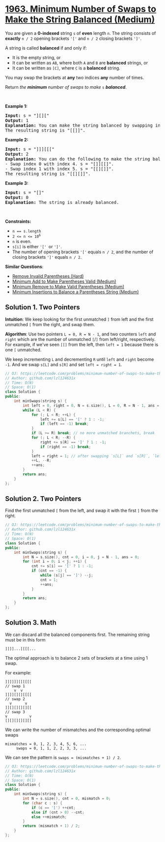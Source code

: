 # [1963. Minimum Number of Swaps to Make the String Balanced (Medium)](https://leetcode.com/problems/minimum-number-of-swaps-to-make-the-string-balanced/)

<p>You are given a <strong>0-indexed</strong> string <code>s</code> of <strong>even</strong> length <code>n</code>. The string consists of <strong>exactly</strong> <code>n / 2</code> opening brackets <code>'['</code> and <code>n / 2</code> closing brackets <code>']'</code>.</p>

<p>A string is called <strong>balanced</strong> if and only if:</p>

<ul>
	<li>It is the empty string, or</li>
	<li>It can be written as <code>AB</code>, where both <code>A</code> and <code>B</code> are <strong>balanced</strong> strings, or</li>
	<li>It can be written as <code>[C]</code>, where <code>C</code> is a <strong>balanced</strong> string.</li>
</ul>

<p>You may swap the brackets at <strong>any</strong> two indices <strong>any</strong> number of times.</p>

<p>Return <em>the <strong>minimum</strong> number of swaps to make </em><code>s</code> <em><strong>balanced</strong></em>.</p>

<p>&nbsp;</p>
<p><strong>Example 1:</strong></p>

<pre><strong>Input:</strong> s = "][]["
<strong>Output:</strong> 1
<strong>Explanation:</strong> You can make the string balanced by swapping index 0 with index 3.
The resulting string is "[[]]".
</pre>

<p><strong>Example 2:</strong></p>

<pre><strong>Input:</strong> s = "]]][[["
<strong>Output:</strong> 2
<strong>Explanation:</strong> You can do the following to make the string balanced:
- Swap index 0 with index 4. s = "[]][[]".
- Swap index 1 with index 5. s = "[[][]]".
The resulting string is "[[][]]".
</pre>

<p><strong>Example 3:</strong></p>

<pre><strong>Input:</strong> s = "[]"
<strong>Output:</strong> 0
<strong>Explanation:</strong> The string is already balanced.
</pre>

<p>&nbsp;</p>
<p><strong>Constraints:</strong></p>

<ul>
	<li><code>n == s.length</code></li>
	<li><code>2 &lt;= n &lt;= 10<sup>6</sup></code></li>
	<li><code>n</code> is even.</li>
	<li><code>s[i]</code> is either <code>'[' </code>or <code>']'</code>.</li>
	<li>The number of opening brackets <code>'['</code> equals <code>n / 2</code>, and the number of closing brackets <code>']'</code> equals <code>n / 2</code>.</li>
</ul>


**Similar Questions**:
* [Remove Invalid Parentheses (Hard)](https://leetcode.com/problems/remove-invalid-parentheses/)
* [Minimum Add to Make Parentheses Valid (Medium)](https://leetcode.com/problems/minimum-add-to-make-parentheses-valid/)
* [Minimum Remove to Make Valid Parentheses (Medium)](https://leetcode.com/problems/minimum-remove-to-make-valid-parentheses/)
* [Minimum Insertions to Balance a Parentheses String (Medium)](https://leetcode.com/problems/minimum-insertions-to-balance-a-parentheses-string/)

## Solution 1. Two Pointers

**Intuition**: We keep looking for the first unmatched `]` from left and the first unmatched `[` from the right, and swap them.

**Algorithm**: Use two pointers `L = 0, R = N - 1`, and two counters `left` and `right` which are the number of unmatched `[`/`]` from left/right, respectively. For example, if we've seen `[[]` from the left, then `left = 1` because there is one `[` unmatched.

We keep incrementing `L` and decrementing `R` until `left` and `right` become `-1`. And we swap `s[L]` and `s[R]` and set `left = right = 1`.

```cpp
// OJ: https://leetcode.com/problems/minimum-number-of-swaps-to-make-the-string-balanced/
// Author: github.com/lzl124631x
// Time: O(N)
// Space: O(1)
class Solution {
public:
    int minSwaps(string s) {
        int left = 0, right = 0, N = s.size(), L = 0, R = N - 1, ans = 0; 
        while (L < R) {
            for (; L < R; ++L) {
                left += s[L] == '[' ? 1 : -1;
                if (left == -1) break;
            }
            if (L >= R) break; // no more unmatched branchets, break
            for (; L < R; --R) {
                right += s[R] == ']' ? 1 : -1;
                if (right == -1) break;
            }
            left = right = 1; // after swapping `s[L]` and `s[R]`, `left` and `right` will become `1`.
            ++L, --R;
            ++ans;
        }
        return ans;
    }
};
```

## Solution 2. Two Pointers

Find the first unmatched `[` from the left, and swap it with the first `]` from the right.

```cpp
// OJ: https://leetcode.com/problems/minimum-number-of-swaps-to-make-the-string-balanced/
// Author: github.com/lzl124631x
// Time: O(N)
// Space: O(1)
class Solution {
public:
    int minSwaps(string s) {
        int N = s.size(), cnt = 0, i = 0, j = N - 1, ans = 0;
        for (int i = 0; i < j; ++i) {
            cnt += s[i] == '[' ? 1 : -1;
            if (cnt == -1) {
                while (s[j] == ']') --j;
                cnt = 1;
                ++ans;
            }
        }
        return ans;
    }
};
```

## Solution 3. Math

We can discard all the balanced components first. The remaining string must be in this form

```
]]]]...[[[[...
```

The optimal approach is to balance 2 sets of brackets at a time using 1 swap.

For example:

```
]]]]]][[[[[[
// swap 1
    v  v
]]]][][][[[[
// swap 2
  v      v
]][][][][][[
// swap 3
v          v
[][][][][][]
```

We can write the number of mismatches and the corresponding optimal swaps

```
mismatches = 0, 1, 2, 3, 4, 5, 6, ...
     swaps = 0, 1, 1, 2, 2, 3, 3, ...
```

We can see the pattern is `swaps = (mismatches + 1) / 2`.

```cpp
// OJ: https://leetcode.com/problems/minimum-number-of-swaps-to-make-the-string-balanced/
// Author: github.com/lzl124631x
// Time: O(N)
// Space: O(1)
class Solution {
public:
    int minSwaps(string s) {
        int N = s.size(), cnt = 0, mismatch = 0;
        for (char c : s) {
            if (c == '[') ++cnt;
            else if (cnt > 0) --cnt;
            else ++mismatch;
        }
        return (mismatch + 1) / 2;
    }
};
```